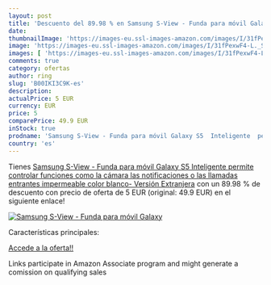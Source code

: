 ```yaml
---
layout: post
title: 'Descuento del 89.98 % en Samsung S-View - Funda para móvil Galaxy'
date: 
thumbnailImage: 'https://images-eu.ssl-images-amazon.com/images/I/31fPexwF4-L._SL200_.jpg'
image: 'https://images-eu.ssl-images-amazon.com/images/I/31fPexwF4-L._SL200_.jpg'
images: [ 'https://images-eu.ssl-images-amazon.com/images/I/31fPexwF4-L._SL200_.jpg' ]
comments: true
category: ofertas
author: ring
slug: 'B00IKI3C9K-es'
description:
actualPrice: 5 EUR
currency: EUR
price: 5
comparePrice: 49.9 EUR
inStock: true
prodname: 'Samsung S-View - Funda para móvil Galaxy S5  Inteligente  permite controlar funciones como la cámara  las notificaciones o las llamadas entrantes  impermeable   color blanco- Versión Extranjera'
country: 'es'
---
```


Tienes [Samsung S-View - Funda para móvil Galaxy S5  Inteligente  permite controlar funciones como la cámara  las notificaciones o las llamadas entrantes  impermeable   color blanco- Versión Extranjera](https://www.amazon.es/dp/B00IKI3C9K/?tag=tolees-21) con un 89.98 % de descuento con precio de oferta de 5 EUR (original: 49.9 EUR) en el siguiente enlace!

[![Samsung S-View - Funda para móvil Galaxy](https://images-eu.ssl-images-amazon.com/images/I/31fPexwF4-L._SL200_.jpg)](https://www.amazon.es/dp/B00IKI3C9K/?tag=tolees-21)

Características principales:


[Accede a la oferta!!](https://www.amazon.es/dp/B00IKI3C9K/?tag=tolees-21)

Links participate in Amazon Associate program and might generate a comission on qualifying sales


